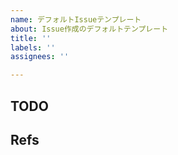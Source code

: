 ```yaml
---
name: デフォルトIssueテンプレート
about: Issue作成のデフォルトテンプレート
title: ''
labels: ''
assignees: ''

---
```


<!--

わからないことがあればWikiの開発ルールを確認しましょう！
  https://github.com/dokurin/exhibition/wiki/%E9%96%8B%E7%99%BA%E3%83%AB%E3%83%BC%E3%83%AB

# Issue作成前チェックリスト

- 1系, 2系ラベルは設定されているか
  - どのラベルをつければいいかわからない時は、Issue作成後に何のラベルをつけるべきかIssue内で相談しよう
- Assigneesは設定されているか
- Milestoneは設定されているか
- Projectsは設定したか

# よいIssueのために

- Issueのゴールは明確なものにしよう
- ゴール設定が難しい場合はまずはタスクブレイクできるようになるまで調査することをタスクとするのがいいかも
- 困ったことがある場合は99系のラベルを活用してみんなの意見を聞こう

-->

## TODO

<!-- IssueをCloseできるゴール -->

## Refs

<!-- 関連するIssueやリンク等 -->

<!-- その他、補足情報などがあれば自由に追記してOK -->
